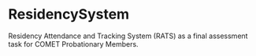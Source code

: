 # ResidencySystem
Residency Attendance and Tracking System (RATS) as a final assessment task for COMET Probationary Members. 
